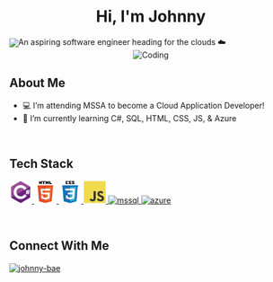 <h1 align="center">Hi, I'm Johnny</h1><img src="https://tenor.com/view/hello-gif-24408873" width="55"
<h3 align="center">An aspiring software engineer heading for the clouds ☁️</h3>

<div align="center">
<img src="https://thumbs.gfycat.com/BlaringFaithfulFulmar-size_restricted.gif" alt="Coding" width="300">
</div>

## About Me
- 💻 I’m attending MSSA to become a Cloud Application Developer!
- 🌱 I’m currently learning C#, SQL, HTML, CSS, JS, & Azure

&nbsp;

## Tech Stack
<p align="left">
<a href="https://www.w3schools.com/cs/" target="_blank" rel="noreferrer">
<img src="https://raw.githubusercontent.com/devicons/devicon/master/icons/csharp/csharp-original.svg" alt="csharp" width="40" height="40"/> </a>
<a href="https://www.w3.org/html/" target="_blank" rel="noreferrer">
<img src="https://raw.githubusercontent.com/devicons/devicon/master/icons/html5/html5-original-wordmark.svg" alt="html5" width="40" height="40"/> </a>
<a href="https://www.w3schools.com/css/" target="_blank" rel="noreferrer">
<img src="https://raw.githubusercontent.com/devicons/devicon/master/icons/css3/css3-original-wordmark.svg" alt="css3" width="40" height="40"/> </a>
<a href="https://developer.mozilla.org/en-US/docs/Web/JavaScript" target="_blank" rel="noreferrer">
<img src="https://raw.githubusercontent.com/devicons/devicon/master/icons/javascript/javascript-original.svg" alt="javascript" width="40" height="40"/> </a>
<a href="https://www.microsoft.com/en-us/sql-server" target="_blank" rel="noreferrer">
<img src="https://www.svgrepo.com/show/303229/microsoft-sql-server-logo.svg" alt="mssql" width="40" height="40"/> </a> 
<a href="https://azure.microsoft.com/en-in/" target="_blank" rel="noreferrer">
<img src="https://www.vectorlogo.zone/logos/microsoft_azure/microsoft_azure-icon.svg" alt="azure" width="40" height="40"/> </a></p>

&nbsp;

## Connect With Me
<p align="left">
  <a href="https://linkedin.com/in/johnny-bae" target="blank"><img align="center" src="https://i0.wp.com/www.owlishcommunications.com/thewisdomzone/wp-content/uploads/LINKEDIN-LOGO-2-Animated-Pulsating.gif?resize=300%2C300&ssl=1" alt="johnny-bae" height="50" width="50" /></a>
</p>
